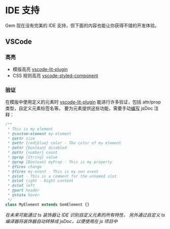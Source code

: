 # IDE 支持

Gem 现在没有完美的 IDE 支持，但下面的内容也能让你获得不错的开发体验。

## VSCode

### 高亮

- 模版高亮 [vscode-lit-plugin](https://github.com/runem/lit-analyzer/tree/master/packages/vscode-lit-plugin)
- CSS 规则高亮 [vscode-styled-component](https://github.com/styled-components/vscode-styled-components)

### 验证

在模版中使用定义的元素时 [vscode-lit-plugin](https://github.com/runem/lit-analyzer/tree/master/packages/vscode-lit-plugin) 能进行许多验证，包括 attr/prop 类型，自定义元素标签名等。
要为元素提供这些功能，需要手动[编写](https://github.com/runem/lit-analyzer/tree/master/packages/vscode-lit-plugin#-documenting-slots-events-attributes-and-properties) jsDoc 注释：

```js
/**
 * This is my element
 * @custom-element my-element
 * @attr size
 * @attr {red|blue} color - The color of my element
 * @attr {boolean} disabled
 * @attr {number} count
 * @prop {String} value
 * @prop {Boolean} myProp - This is my property
 * @fires change
 * @fires my-event - This is my own event
 * @slot - This is a comment for the unnamed slot
 * @slot right - Right content
 * @slot left
 * @part header
 * @state hover
 */
class MyElement extends GemElement {}
```

_在未来可能通过 ts 装饰器让 IDE 识别自定义元素的所有特性，_
_另外通过自定义 ts 编译器将装饰器自动转移成 jsDoc，以便使用在 js 项目中_
